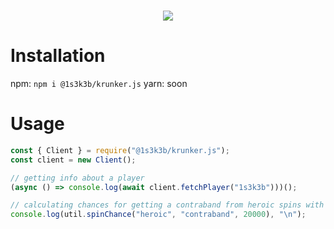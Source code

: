 <div align="center">
    <br/>
    <p>
        <a href="https://nodei.co/npm/@1s3k3b/krunker.js/"><img src="https://nodei.co/npm/@1s3k3b/krunker.js.png?downloads=true&stars=true"></a>
    </p>
</div>

# Installation
npm: `npm i @1s3k3b/krunker.js`
yarn: soon

# Usage
```js
const { Client } = require("@1s3k3b/krunker.js");
const client = new Client();

// getting info about a player
(async () => console.log(await client.fetchPlayer("1s3k3b")))();

// calculating chances for getting a contraband from heroic spins with 20k KR
console.log(util.spinChance("heroic", "contraband", 20000), "\n");
```
